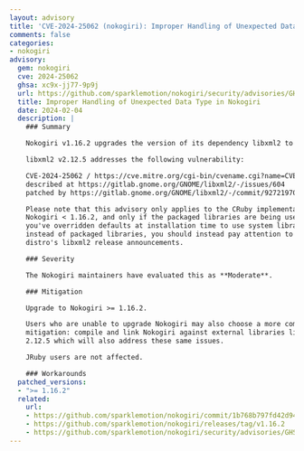 ```yaml
---
layout: advisory
title: 'CVE-2024-25062 (nokogiri): Improper Handling of Unexpected Data Type in Nokogiri'
comments: false
categories:
- nokogiri
advisory:
  gem: nokogiri
  cve: 2024-25062
  ghsa: xc9x-jj77-9p9j
  url: https://github.com/sparklemotion/nokogiri/security/advisories/GHSA-xc9x-jj77-9p9j
  title: Improper Handling of Unexpected Data Type in Nokogiri
  date: 2024-02-04
  description: |
    ### Summary

    Nokogiri v1.16.2 upgrades the version of its dependency libxml2 to v2.12.5.

    libxml2 v2.12.5 addresses the following vulnerability:

    CVE-2024-25062 / https://cve.mitre.org/cgi-bin/cvename.cgi?name=CVE-2024-25062
    described at https://gitlab.gnome.org/GNOME/libxml2/-/issues/604
    patched by https://gitlab.gnome.org/GNOME/libxml2/-/commit/92721970

    Please note that this advisory only applies to the CRuby implementation of
    Nokogiri < 1.16.2, and only if the packaged libraries are being used. If
    you've overridden defaults at installation time to use system libraries
    instead of packaged libraries, you should instead pay attention to your
    distro's libxml2 release announcements.

    ### Severity

    The Nokogiri maintainers have evaluated this as **Moderate**.

    ### Mitigation

    Upgrade to Nokogiri >= 1.16.2.

    Users who are unable to upgrade Nokogiri may also choose a more complicated
    mitigation: compile and link Nokogiri against external libraries libxml2 >=
    2.12.5 which will also address these same issues.

    JRuby users are not affected.

    ### Workarounds
  patched_versions:
  - ">= 1.16.2"
  related:
    url:
    - https://github.com/sparklemotion/nokogiri/commit/1b768b797fd42d94de12b9cff4ed0221f5cb92ec
    - https://github.com/sparklemotion/nokogiri/releases/tag/v1.16.2
    - https://github.com/sparklemotion/nokogiri/security/advisories/GHSA-xc9x-jj77-9p9j
---
```

